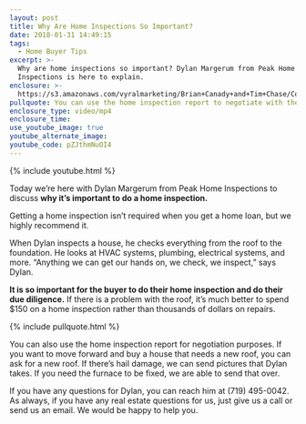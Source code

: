 ```yaml
---
layout: post
title: Why Are Home Inspections So Important?
date: 2018-01-31 14:49:15
tags:
  - Home Buyer Tips
excerpt: >-
  Why are home inspections so important? Dylan Margerum from Peak Home
  Inspections is here to explain.
enclosure: >-
  https://s3.amazonaws.com/vyralmarketing/Brian+Canady+and+Tim+Chase/Colorado+Springs+Real+Estate+Peak+Home+Inspection.mp4
pullquote: You can use the home inspection report to negotiate with the seller.
enclosure_type: video/mp4
enclosure_time:
use_youtube_image: true
youtube_alternate_image:
youtube_code: pZJthmNuOI4
---
```



{% include youtube.html %}

Today we’re here with Dylan Margerum from Peak Home Inspections to discuss **why it’s important to do a home inspection.&nbsp;**

Getting a home inspection isn’t required when you get a home loan, but we highly recommend it.&nbsp;

When Dylan inspects a house, he checks everything from the roof to the foundation. He looks at HVAC systems, plumbing, electrical systems, and more. “Anything we can get our hands on, we check, we inspect,” says Dylan.&nbsp;

**It is so important for the buyer to do their home inspection and do their due diligence.** If there is a problem with the roof, it’s much better to spend $150 on a home inspection rather than thousands of dollars on repairs.&nbsp;

{% include pullquote.html %}

You can also use the home inspection report for negotiation purposes. If you want to move forward and buy a house that needs a new roof, you can ask for a new roof. If there’s hail damage, we can send pictures that Dylan takes. If you need the furnace to be fixed, we are able to send that over.&nbsp;

If you have any questions for Dylan, you can reach him at (719) 495-0042. As always, if you have any real estate questions for us, just give us a call or send us an email. We would be happy to help you.